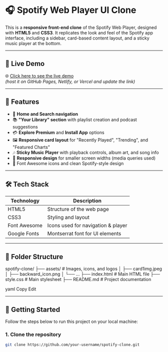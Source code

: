 # 🎧 Spotify Web Player UI Clone

This is a **responsive front-end clone** of the Spotify Web Player, designed with **HTML5** and **CSS3**. It replicates the look and feel of the Spotify app interface, including a sidebar, card-based content layout, and a sticky music player at the bottom.

---

## 🔗 Live Demo

🌐 [Click here to see the live demo](https://your-live-link-here.com)  
_(host it on GitHub Pages, Netlify, or Vercel and update the link)_

---

## 🧩 Features

- 🎵 **Home and Search navigation**
- 📚 **"Your Library" section** with playlist creation and podcast suggestions
- 💳 **Explore Premium** and **Install App** options
- 🖼️ **Responsive card layout** for "Recently Played", "Trending", and "Featured Charts"
- 🎶 **Sticky Music Player** with playback controls, album art, and song info
- 📱 **Responsive design** for smaller screen widths (media queries used)
- 🖤 Font Awesome icons and clean Spotify-style design

---

## 🛠️ Tech Stack

| Technology  | Description                      |
|-------------|----------------------------------|
| HTML5       | Structure of the web page        |
| CSS3        | Styling and layout               |
| Font Awesome| Icons used for navigation & player |
| Google Fonts| Montserrat font for UI elements  |

---

## 📁 Folder Structure

spotify-clone/
├── assets/ # Images, icons, and logos
│ ├── card1img.jpeg
│ ├── backward_icon.png
│ └── ...
├── index.html # Main HTML file
├── style.css # Main stylesheet
├── README.md # Project documentation

yaml
Copy
Edit

---

## 🚀 Getting Started

Follow the steps below to run this project on your local machine:

### 1. Clone the repository
```bash
git clone https://github.com/your-username/spotify-clone.git
